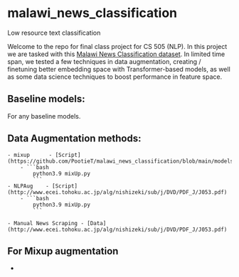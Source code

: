 # malawi_news_classification
Low resource text classification

Welcome to the repo for final class project for CS 505 (NLP). In this project
we are tasked with this [Malawi News Classification dataset](https://zindi.africa/competitions/ai4d-malawi-news-classification-challenge/leaderboard).
In limited time span, we tested a few techniques in data augmentation, creating / finetuning better embedding space
with Transformer-based models, as well as some data science techniques to boost performance in feature space.

## Baseline models:
For any baseline models.

## Data Augmentation methods:
    - mixup      - [Script](https://github.com/PootieT/malawi_news_classification/blob/main/models/mixUp.py)     
        - ```bash
            python3.9 mixUp.py
            ```
    - NLPAug    - [Script](http://www.ecei.tohoku.ac.jp/alg/nishizeki/sub/j/DVD/PDF_J/J053.pdf)     
        - ```bash
            python3.9 mixUp.py
            ```
    
    - Manual News Scraping - [Data](http://www.ecei.tohoku.ac.jp/alg/nishizeki/sub/j/DVD/PDF_J/J053.pdf)     
    
## For Mixup augmentation 
-  
